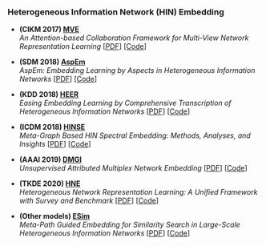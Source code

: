 ### Heterogeneous Information Network (HIN) Embedding
- **(CIKM 2017) [MVE](https://github.com/mnqu/MVE)**       
_An Attention-based Collaboration Framework for Multi-View Network Representation Learning_ [[PDF](https://arxiv.org/pdf/1709.06636.pdf)] [[Code](https://github.com/mnqu/MVE)]

- **(SDM 2018) [AspEm](https://github.com/ysyushi/aspem)**       
_AspEm: Embedding Learning by Aspects in Heterogeneous Information Networks_ [[PDF](https://arxiv.org/pdf/1803.01848.pdf)] [[Code](https://github.com/ysyushi/aspem)]

- **(KDD 2018) [HEER](https://github.com/GentleZhu/HEER)**       
_Easing Embedding Learning by Comprehensive Transcription of Heterogeneous Information Networks_ [[PDF](https://arxiv.org/pdf/1807.03490.pdf)] [[Code](https://github.com/GentleZhu/HEER)]

- **(ICDM 2018) [HINSE](https://github.com/yangji9181/HINSE)**       
_Meta-Graph Based HIN Spectral Embedding: Methods, Analyses, and Insights_ [[PDF](https://arxiv.org/pdf/1910.00004.pdf)] [[Code](https://github.com/yangji9181/HINSE)]

- **(AAAI 2019) [DMGI](https://github.com/pcy1302/DMGI)**       
_Unsupervised Attributed Multiplex Network Embedding_ [[PDF](https://arxiv.org/pdf/1911.06750.pdf)] [[Code](https://github.com/pcy1302/DMGI)]

- **(TKDE 2020) [HNE](https://github.com/yangji9181/HNE)**       
_Heterogeneous Network Representation Learning: A Unified Framework with Survey and Benchmark_ [[PDF](https://arxiv.org/pdf/2004.00216.pdf)] [[Code](https://github.com/yangji9181/HNE)]

- **(Other models) [ESim](https://github.com/shangjingbo1226/ESim)**       
_Meta-Path Guided Embedding for Similarity Search in Large-Scale Heterogeneous Information Networks_ [[PDF](https://arxiv.org/pdf/1610.09769.pdf)] [[Code](https://github.com/shangjingbo1226/ESim)]
